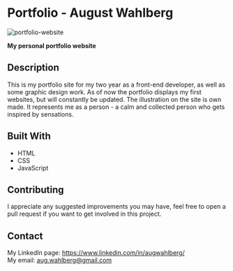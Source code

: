 # Portfolio - August Wahlberg
![portfolio-website](https://user-images.githubusercontent.com/91577070/211971416-27bc1c7d-95d3-47a3-a061-ee37d8af61ef.PNG)

**My personal portfolio website** 

## Description
This is my portfolio site for my two year as a front-end developer, as well as some graphic design work. As of now the portfolio displays my first websites, but will constantly be updated. The illustration on the site is own made. It represents me as a person - a calm and collected person who gets inspired by sensations.

## Built With
* HTML
* CSS
* JavaScript

## Contributing
I appreciate any suggested improvements you may have, feel free to open a pull request if you want to get involved in this project.

## Contact
My LinkedIn page: https://www.linkedin.com/in/augwahlberg/  
My email: aug.wahlberg@gmail.com
